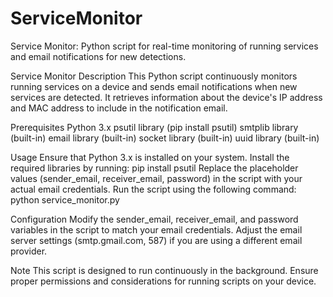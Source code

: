 # ServiceMonitor
Service Monitor: Python script for real-time monitoring of running services and email notifications for new detections.

Service Monitor
Description
This Python script continuously monitors running services on a device and sends email notifications when new services are detected. It retrieves information about the device's IP address and MAC address to include in the notification email.

Prerequisites
Python 3.x
psutil library (pip install psutil)
smtplib library (built-in)
email library (built-in)
socket library (built-in)
uuid library (built-in)

Usage
Ensure that Python 3.x is installed on your system.
Install the required libraries by running:
pip install psutil
Replace the placeholder values (sender_email, receiver_email, password) in the script with your actual email credentials.
Run the script using the following command:
python service_monitor.py

Configuration
Modify the sender_email, receiver_email, and password variables in the script to match your email credentials.
Adjust the email server settings (smtp.gmail.com, 587) if you are using a different email provider.

Note
This script is designed to run continuously in the background. Ensure proper permissions and considerations for running scripts on your device.
